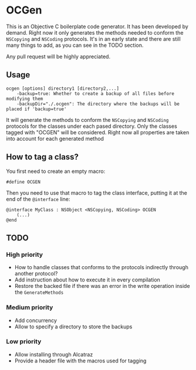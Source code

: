 # OCGen
This is an Objective C boilerplate code generator. It has been developed by demand.
Right now it only generates the methods needed to conform the `NSCopying` and `NSCoding` protocols.
It's in an early state and there are still many things to add, as you can see in the TODO section.

Any pull request will be highly appreciated.

## Usage

	ocgen [options] directory1 [directory2,...]
  		-backup=true: Whether to create a backup of all files before modifying them
  		-backupDir="./.ocgen": The directory where the backups will be placed if 'backup=true'

It will generate the methods to conform the `NSCopying` and `NSCoding` protocols for the classes under each pased directory. Only the classes tagged with "OCGEN" will be considered. Right now all properties are taken into account for each generated method

## How to tag a class?
You first need to create an empty macro:

	#define OCGEN

Then you need to use that macro to tag the class interface, putting it at the end of the `@interface` line:

	@interface MyClass : NSObject <NSCopying, NSCoding> OCGEN
		(...)
	@end


## TODO
### High priority
* How to handle classes that conforms to the protocols indirectly through another protocol?
* Add instruction about how to execute it in every compilation
* Restore the backed file if there was an error in the write operation inside the `GenerateMethods`

### Medium priority
* Add concurrency
* Allow to specify a directory to store the backups

### Low priority
* Allow installing through Alcatraz
* Provide a header file with the macros used for tagging
